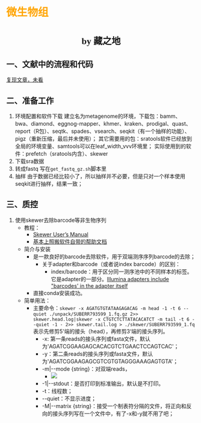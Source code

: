 # <font face="仿宋" color=orange>微生物组</font>
#  <center><font face="楷体" size=5>by 藏之地</font></center>
## 一、文献中的流程和代码
[复现文章，未看](https://mp.weixin.qq.com/s/xTEWKHdIe676TePvMGHTew)
## 二、准备工作
1. 环境配置和软件下载
建立名为metagenome的环境，下载包：bamm、bwa、diamond、eggnog-mapper、khmer、kraken、prodigal、quast、report（R包）、seqtk、spades、vsearch、seqkit（有一个抽样的功能）、pigz（重新压缩，最后并未使用）；
其它需要用的包：sratools软件已经放到全局的环境变量、samtools可以在leaf_width_vvv环境里；
实际使用到的软件：prefetch（sratools内含）、skewer
2. 下载sra数据
2. 转成fastq
写在`get_fastq_gz.sh`脚本里
3. 抽样
由于数据已经比较小了，所以抽样并不必要，但是只对一个样本使用seqkit进行抽样，结果一致；
## 三、质控
1. 使用skewer去除barcode等非生物序列
    - 教程：
        - [Skewer User’s Manual](https://sourceforge.net/projects/skewer/)
        - [基本上照搬软件自带的帮助文档](https://www.jianshu.com/p/daa580f484c7)
    - 简介与安装
        - 是一款良好的barcode去除软件，用于双端测序序列barcode的去除；
            - 关于adapter和barcode（或者说index barcode）的区别：
                - index/barcode：用于区分同一测序池中的不同样本的标签。它是adapter的一部分。[Illumina adapters include "barcodes' in the adapter itself](https://www.biostars.org/p/468398/)
        - 直接conda安装成功。
    - 简单用法：
        - 主要命令：`skewer -x AGATGTGTATAAGAGACAG -m head -1 -t 6 --quiet ./unpack/SUBERR793599_1.fq.gz 2>> skewer.head.log|skewer -x CTGTCTCTTATACACATCT -m tail -t 6 --quiet -1 - 2>> skewer.tail.log > ./skewer/SUBERR793599_1.fq`表示先修剪5'端的接头（head），再修剪3‘端的接头序列。
            - -x: 第一条reads的接头序列或fasta文件，默认为'AGATCGGAAGAGCACACGTCTGAACTCCAGTCAC'；
            - -y：第二条reads的接头序列或fasta文件，默认为'AGATCGGAAGAGCGTCGTGTAGGGAAAGAGTGTA'；
            - -m|--mode {string}：对双端reads，
                - <img src="https://zangvvv-img.oss-cn-nanjing.aliyuncs.com/figure_bed/20250321181555.png"/>
            - -1|--stdout：是否打印到标准输出，默认是不打印。
            - -t：线程数；
            - --quiet：不显示进度；
            - -M|--matrix {string}：接受一个制表符分隔的文件，将正向和反向的接头序列写在一个文件中，有了-x和-y就不用了吧；